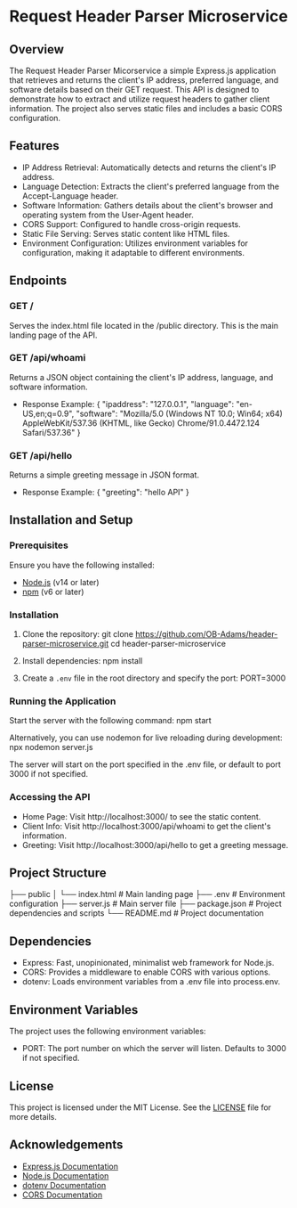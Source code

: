 # Request Header Parser Microservice

## Overview

The Request Header Parser Micorservice a simple Express.js application that retrieves and returns the client's IP address, preferred language, and software details based on their GET request. This API is designed to demonstrate how to extract and utilize request headers to gather client information. The project also serves static files and includes a basic CORS configuration.

## Features

- IP Address Retrieval: Automatically detects and returns the client's IP address.
- Language Detection: Extracts the client's preferred language from the Accept-Language header.
- Software Information: Gathers details about the client's browser and operating system from the User-Agent header.
- CORS Support: Configured to handle cross-origin requests.
- Static File Serving: Serves static content like HTML files.
- Environment Configuration: Utilizes environment variables for configuration, making it adaptable to different environments.

## Endpoints

### GET /

Serves the index.html file located in the /public directory. This is the main landing page of the API.

### GET /api/whoami

Returns a JSON object containing the client's IP address, language, and software information.

- Response Example:
   {
    "ipaddress": "127.0.0.1",
    "language": "en-US,en;q=0.9",
    "software": "Mozilla/5.0 (Windows NT 10.0; Win64; x64) AppleWebKit/537.36 (KHTML, like Gecko) Chrome/91.0.4472.124 Safari/537.36"
  }
  
### GET /api/hello

Returns a simple greeting message in JSON format.

- Response Example:
   {
    "greeting": "hello API"
  }
  
## Installation and Setup

### Prerequisites

Ensure you have the following installed:

- [Node.js](https://nodejs.org/) (v14 or later)
- [npm](https://www.npmjs.com/) (v6 or later)

### Installation

1. Clone the repository:
     git clone https://github.com/OB-Adams/header-parser-microservice.git
   cd header-parser-microservice
   
2. Install dependencies:
     npm install
   
3. Create a `.env` file in the root directory and specify the port:
     PORT=3000
   
### Running the Application

Start the server with the following command:
npm start

Alternatively, you can use nodemon for live reloading during development:
npx nodemon server.js

The server will start on the port specified in the .env file, or default to port 3000 if not specified.

### Accessing the API

- Home Page: Visit http://localhost:3000/ to see the static content.
- Client Info: Visit http://localhost:3000/api/whoami to get the client's information.
- Greeting: Visit http://localhost:3000/api/hello to get a greeting message.

## Project Structure
├── public
│   └── index.html  # Main landing page
├── .env            # Environment configuration
├── server.js       # Main server file
├── package.json    # Project dependencies and scripts
└── README.md       # Project documentation

## Dependencies

- Express: Fast, unopinionated, minimalist web framework for Node.js.
- CORS: Provides a middleware to enable CORS with various options.
- dotenv: Loads environment variables from a .env file into process.env.

## Environment Variables

The project uses the following environment variables:

- PORT: The port number on which the server will listen. Defaults to 3000 if not specified.

## License

This project is licensed under the MIT License. See the [LICENSE](LICENSE) file for more details.

## Acknowledgements

- [Express.js Documentation](https://expressjs.com/)
- [Node.js Documentation](https://nodejs.org/)
- [dotenv Documentation](https://www.npmjs.com/package/dotenv)
- [CORS Documentation](https://www.npmjs.com/package/cors)